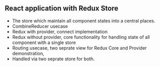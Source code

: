 
## React application with Redux Store

- The store which maintain all component states into a central places.
- CombineReducer usecase
- Redux with provider, connect implementation
- Redux without provider, core functionality for handling state of all component with a single store
- Routing usecase, two seprate view for Redux Core and Provider demonstration, 
- Handled via two seprate store for both.
